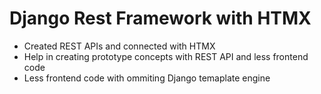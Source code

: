 # Django Rest Framework with HTMX
- Created REST APIs and connected with HTMX
- Help in creating prototype concepts with REST API and less frontend code
- Less frontend code with ommiting Django temaplate engine
